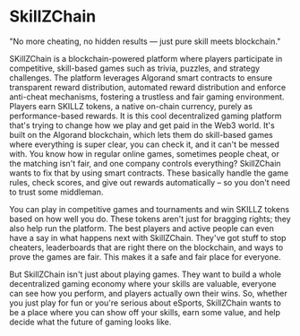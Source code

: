 # SkillZChain
"No more cheating, no hidden results — just pure skill meets blockchain."

SKillZChain is a blockchain-powered platform where players participate in competitive, skill-based games such as trivia, puzzles, and strategy challenges. The platform leverages Algorand smart contracts to ensure transparent reward distribution, automated reward distribution and enforce anti-cheat mechanisms, fostering a trustless and fair gaming environment. Players earn SKILLZ tokens, a native on-chain currency, purely as performance-based rewards.
It is this cool decentralized gaming platform that's trying to change how we play and get paid in the Web3 world. It's built on the Algorand blockchain, which lets them do skill-based games where everything is super clear, you can check it, and it can't be messed with. You know how in regular online games, sometimes people cheat, or the matching isn't fair, and one company controls everything? SkillZChain wants to fix that by using smart contracts. These basically handle the game rules, check scores, and give out rewards automatically – so you don't need to trust some middleman.

You can play in competitive games and tournaments and win SKILLZ tokens based on how well you do. These tokens aren't just for bragging rights; they also help run the platform. The best players and active people can even have a say in what happens next with SkillZChain. They've got stuff to stop cheaters, leaderboards that are right there on the blockchain, and ways to prove the games are fair. This makes it a safe and fair place for everyone.

But SkillZChain isn't just about playing games. They want to build a whole decentralized gaming economy where your skills are valuable, everyone can see how you perform, and players actually own their wins. So, whether you just play for fun or you're serious about eSports, SkillZChain wants to be a place where you can show off your skills, earn some value, and help decide what the future of gaming looks like.
